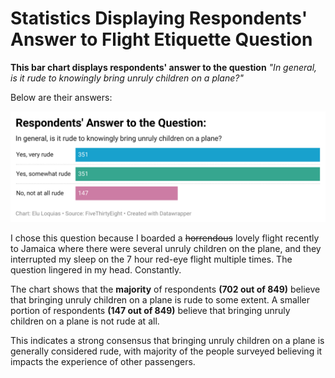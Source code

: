 # Statistics Displaying Respondents' Answer to Flight Etiquette Question

**This bar chart displays respondents' answer to the question** 
*"In general, is it rude to knowingly bring unruly children on a plane?"*

Below are their answers:

![Image from DataWrapper displaying respondents' answers](DataWrapper)

I chose this question because I boarded a ~~horrendous~~ lovely flight recently to Jamaica where there were several unruly children on the plane, and they interrupted my sleep on the 7 hour red-eye flight multiple times. The question lingered in my head. Constantly. 

The chart shows that the **majority** of respondents **(702 out of 849)** believe that bringing unruly children on a plane is rude to some extent. A smaller portion of respondents **(147 out of 849)** believe that bringing unruly children on a plane is not rude at all.

This indicates a strong consensus that bringing unruly children on a plane is generally considered rude, with majority of the people surveyed believing it impacts the experience of other passengers.







